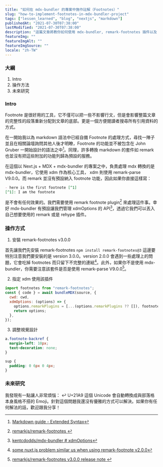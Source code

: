 ```yaml
---
title: "如何在 mdx-bundler 的專案中施作註解（Footnotes）"
slug: "how-to-implement-footnotes-in-mdx-bundler-project"
tags: ["lessen_learned", "blog", "nextjs", "markdown"]
publishedAt: "2021-07-30T07:38:00"
lastModified: "2021-07-30T07:38:00"
description: "這篇文章將教你如何使用 mdx-bundler, remark-footnotes 插件以及 tailwind css 來施作註記"
featureImg: ""
featureImgAlt: ""
featureImgSource: ""
locale: "zh-TW"
---
```


### 大綱

1. Intro
2. 操作方法
3. 未來研究

### Intro

Footnote 是很好用的工具，它不僅可以把一些不影響行文，但是會影響整篇文章的完整性的段落重新分配到文章的底部。更是一個方便閱讀者搜尋所有引用資料的方式。

在一開始我以為 markdown 語法中已經自備 Footnote 的處理方式，尋找一陣子並且在相關論壇詢問其他人後才明瞭，Footnote 的功能並不被包含在 John Gruber 一開始設計的語法之中[^1]。同理，許多轉換 markdown 的套件如 remark 也並沒有把這些附加的功能列歸為預設的服務。

在這個以 Next.js + MDX + mdx-bundler 的專案之中，負責處理 mdx 轉換的是 mdx-bundler，它使用 xdm 作為核心工具， xdm 則使用 remark-parse V9.0.0。而 remark 並沒有預設納入 footnote 功能，因此如果你直接這樣寫：

```md
- here is the first footnote [^1]
[^1]: I am the footnote
```

是不會有任何效果的。我們需要使用 remark footnote plugin[^2] 來處理這件事。幸好 mdx-bundler 有預設讓我們管理 xdmOptions 的 API[^3]，透過它我們可以丟入自己想要使用的 remark 或是 rehype 插件。

### 操作方式

1. 安裝 remark-footnotes v3.0.0

首先讓我們先安裝 remark-footnotes `npm install remark-footnotes@3` 這邊要特別注意我們要安裝的是 version 3.0.0。version 2.0.0 會遇到一些處理上的問題，它會吃掉 footnotes 而只留下不完整的連結[^4]。此外，如果你不是使用 mdx-bundler，你需要注意該套件是否是使用 remark-parse V9.0.0[^5]。

2. 指定 xdm 使用該插件

```js
import footnotes from "remark-footnotes";
const { code } = await bundleMDX(source, {
  cwd: cwd,
  xdmOptions: (options) => {
    options.remarkPlugins = [...(options.remarkPlugins ?? []), footnotes];
    return options;
  },
});
```

3. 調整視覺設計

```css
a.footnote-backref {
  margin-left: 10px;
  text-decoration: none;
}

sup {
  padding: 0 6px 0 4px;
}
```

### 未來研究

我發現有一點讓人非常煩惱： ↩ U+21A9 這個 Unicode 會自動轉換成與部落格本身風格不搭的 Emoji。針對這個問題我還沒有優雅的方式可以解決。如果你有任何解法的話，歡迎跟我分享！

[^1]: [Markdown guide - Extended Syntax](https://www.markdownguide.org/extended-syntax/#overview)
[^2]: [remarkjs/remark-footnotes ](https://github.com/remarkjs/remark-footnotes)
[^3]: [ kentcdodds/mdx-bundler # xdmOptions](https://github.com/kentcdodds/mdx-bundler#xdmoptions)
[^4]: [some nuxt.js problem similar us when using remark-footnote v2.0.0](https://codesandbox.io/s/busy-jennings-vbogj?file=/content/index.md)
[^5]: [remarkjs/remark-footnotes v3.0.0 release note ](https://github.com/remarkjs/remark-footnotes/releases/tag/3.0.0)
